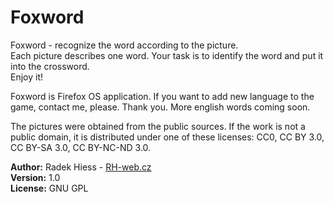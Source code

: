 # Foxword

Foxword - recognize the word according to the picture.  
Each picture describes one word. Your task is to identify the word and put it into the crossword.  
Enjoy it!

Foxword is Firefox OS application. If you want to add new language to the game, contact me, please. Thank you.
More english words coming soon.

The pictures were obtained from the public sources. If the work is not a public domain, it is distributed under one of these licenses: CC0, CC BY 3.0, CC BY-SA 3.0, CC BY-NC-ND 3.0.



**Author:** Radek Hiess - [RH-web.cz](http://rh-web.cz/)  
**Version:** 1.0  
**License:** GNU GPL
